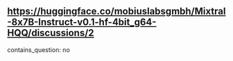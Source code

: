 ## https://huggingface.co/mobiuslabsgmbh/Mixtral-8x7B-Instruct-v0.1-hf-4bit_g64-HQQ/discussions/2

contains_question: no